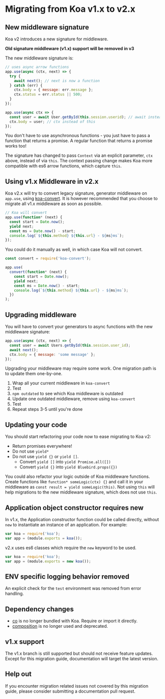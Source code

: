 # Migrating from Koa v1.x to v2.x

## New middleware signature

Koa v2 introduces a new signature for middleware.

**Old signature middleware (v1.x) support will be removed in v3**

The new middleware signature is:

```js
// uses async arrow functions
app.use(async (ctx, next) => {
  try {
    await next(); // next is now a function
  } catch (err) {
    ctx.body = { message: err.message };
    ctx.status = err.status || 500;
  }
});

app.use(async ctx => {
  const user = await User.getById(this.session.userid); // await instead of yield
  ctx.body = user; // ctx instead of this
});
```

You don't have to use asynchronous functions - you just have to pass a function that returns a promise.
A regular function that returns a promise works too!

The signature has changed to pass `Context` via an explicit parameter, `ctx` above, instead of via
`this`. The context passing change makes Koa more compatible with es6 arrow functions, which capture `this`.

## Using v1.x Middleware in v2.x

Koa v2.x will try to convert legacy signature, generator middleware on `app.use`, using [koa-convert](https://github.com/koajs/convert).
It is however recommended that you choose to migrate all v1.x middleware as soon as possible.

```js
// Koa will convert
app.use(function* (next) {
  const start = Date.now();
  yield next;
  const ms = Date.now() - start;
  console.log(`${this.method} ${this.url} - ${ms}ms`);
});
```

You could do it manually as well, in which case Koa will not convert.

```js
const convert = require('koa-convert');

app.use(
  convert(function* (next) {
    const start = Date.now();
    yield next;
    const ms = Date.now() - start;
    console.log(`${this.method} ${this.url} - ${ms}ms`);
  })
);
```

## Upgrading middleware

You will have to convert your generators to async functions with the new middleware signature:

```js
app.use(async (ctx, next) => {
  const user = await Users.getById(this.session.user_id);
  await next();
  ctx.body = { message: 'some message' };
});
```

Upgrading your middleware may require some work. One migration path is to update them one-by-one.

1. Wrap all your current middleware in `koa-convert`
2. Test
3. `npm outdated` to see which Koa middleware is outdated
4. Update one outdated middleware, remove using `koa-convert`
5. Test
6. Repeat steps 3-5 until you're done

## Updating your code

You should start refactoring your code now to ease migrating to Koa v2:

- Return promises everywhere!
- Do not use `yield*`
- Do not use `yield {}` or `yield []`.
  - Convert `yield []` into `yield Promise.all([])`
  - Convert `yield {}` into `yield Bluebird.props({})`

You could also refactor your logic outside of Koa middleware functions. Create functions like
`function* someLogic(ctx) {}` and call it in your middleware as
`const result = yield someLogic(this)`.
Not using `this` will help migrations to the new middleware signature, which does not use `this`.

## Application object constructor requires new

In v1.x, the Application constructor function could be called directly, without `new` to
instantiate an instance of an application. For example:

```js
var koa = require('koa');
var app = (module.exports = koa());
```

v2.x uses es6 classes which require the `new` keyword to be used.

```js
var koa = require('koa');
var app = (module.exports = new koa());
```

## ENV specific logging behavior removed

An explicit check for the `test` environment was removed from error handling.

## Dependency changes

- [co](https://github.com/tj/co) is no longer bundled with Koa. Require or import it directly.
- [composition](https://github.com/thenables/composition) is no longer used and deprecated.

## v1.x support

The v1.x branch is still supported but should not receive feature updates. Except for this migration
guide, documentation will target the latest version.

## Help out

If you encounter migration related issues not covered by this migration guide, please consider
submitting a documentation pull request.
